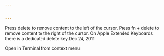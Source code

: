 ```yaml
---


---
```


Press delete to remove content to the left of the cursor. Press fn + delete to remove content to the right of the cursor. On Apple Extended Keyboards there is a dedicated delete key.Dec 24, 2011


Open in Terminal from context menu
